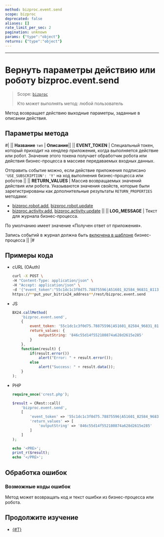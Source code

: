 ```yaml
---
method: bizproc.event.send
scope: bizproc
deprecated: false
aliases: []
rate_limit_per_sec: 2
pagination: unknown
params: {"type":"object"}
returns: {"type":"object"}
---
```



---

# Вернуть параметры действию или роботу bizproc.event.send

> Scope: [`bizproc`](../../scopes/permissions.md)
>
> Кто может выполнять метод: любой пользователь

Метод возвращает действию выходные параметры, заданные в описании действия.

## Параметры метода

#|
|| **Название**
`тип` | **Описание**||
|| **EVENT_TOKEN** | Специальный токен, который приходит на хендлер приложения, когда выполняется действие или робот. Значение этого токена получает обработчик робота или действия бизнес-процесса в массиве передаваемых входных данных.

Отправить событие можно, если действие приложения подписано `'USE_SUBSCRIPTION': 'Y'` на ход выполнения бизнес-процесса или роботов ||
|| **RETURN_VALUES** | Массив возвращаемых значений действия или робота. Указываются значения свойств, которые были зарегистрированы как дополнительные результаты `RETURN_PROPERTIES` методами:
- [bizproc.robot.add](./bizproc-robot-add.md), [bizproc.robot.update](./bizproc-robot-update.md)
- [bizproc.activity.add](../bizproc-activity/bizproc-activity-add.md), [bizproc.activity.update](../bizproc-activity/bizproc-activity-update.md) ||
|| **LOG_MESSAGE** | Текст для журнала бизнес-процесса.

По умолчанию имеет значение «Получен ответ от приложения».

Запись событий в журнал должна быть [включена в шаблоне](https://helpdesk.bitrix24.ru/open/21994508/) бизнес-процесса
||
|#

## Примеры кода





- cURL (OAuth)

    ```bash
    curl -X POST \
    -H "Content-Type: application/json" \
    -H "Accept: application/json" \
    -d '{"event_token":"55c1dc1c3f0d75.78875596|A51601_82584_96831_81132|hsyUws1j4XiwqPqN45eH66CcQtEvpUIP.47dd5d888e8e549d2c984713e12a4268e6e87d0208ca1f093ba1075e77f92e90","return_values":{"outputString":"846c55d14f552180874a628d2615e285"},"auth":"**put_access_token_here**"}' \
    https://**put_your_bitrix24_address**/rest/bizproc.event.send
    ```

- JS

    ```js
    BX24.callMethod(
        'bizproc.event.send',
        {
            event_token: '55c1dc1c3f0d75.78875596|A51601_82584_96831_81132|hsyUws1j4XiwqPqN45eH66CcQtEvpUIP.47dd5d888e8e549d2c984713e12a4268e6e87d0208ca1f093ba1075e77f92e90',
            return_values: {
                outputString: '846c55d14f552180874a628d2615e285'
            }
        },
        function(result) {
            if(result.error())
                alert("Error: " + result.error());
            else
                alert("Success: " + result.data());
        }
    );
    ```

- PHP

    ```php
    require_once('crest.php');

    $result = CRest::call(
        'bizproc.event.send',
        [
            'event_token' => '55c1dc1c3f0d75.78875596|A51601_82584_96831_81132|hsyUws1j4XiwqPqN45eH66CcQtEvpUIP.47dd5d888e8e549d2c984713e12a4268e6e87d0208ca1f093ba1075e77f92e90',
            'return_values' => [
                'outputString' => '846c55d14f552180874a628d2615e285'
            ]
        ]
    );

    echo '<PRE>';
    print_r($result);
    echo '</PRE>';
    ```



## Обработка ошибок

### Возможные коды ошибок

Метод может возвращать код и текст ошибки из бизнес-процесса или робота.



## Продолжите изучение 

- [{#T}](./index.md)

